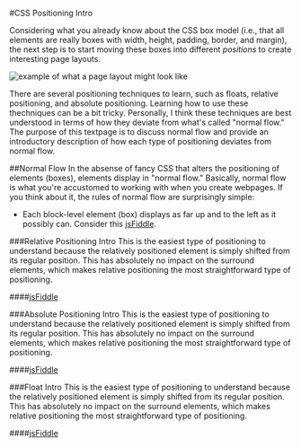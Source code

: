 #CSS Positioning Intro

Considering what you already know about the CSS box model (i.e., that all elements are really boxes with width, height, padding, border, and margin), the next step is to start moving these boxes into different *positions* to create interesting page layouts.

![example of what a page layout might look like](http://christensenacademy.org/modules/css-layouts/textpages/page-layout-example.png)

There are several positioning techniques to learn, such as floats, relative positioning, and absolute positioning. Learning how to use these thechniques can be a bit tricky. Personally, I think these techniques are best understood in terms of how they deviate from what's called "normal flow." The purpose of this textpage is to discuss normal flow and provide an introductory description of how each type of positioning deviates from normal flow.

##Normal Flow
In the absense of fancy CSS that alters the positioning of elements (boxes), elements display in "normal flow." Basically, normal flow is what you're accustomed to working with when you create webpages. If you think about it, the rules of normal flow are surprisingly simple:

* Each block-level element (box) displays as far up and to the left as it possibly can. Consider this [jsFiddle]().

###Relative Positioning Intro
This is the easiest type of positioning to understand because the relatively positioned element is simply shifted from its regular position. This has absolutely no impact on the surround elements, which makes relative positioning the most straightforward type of positioning.

####[jsFiddle]()


###Absolute Positioning Intro
This is the easiest type of positioning to understand because the relatively positioned element is simply shifted from its regular position. This has absolutely no impact on the surround elements, which makes relative positioning the most straightforward type of positioning.

####[jsFiddle]()


###Float Intro
This is the easiest type of positioning to understand because the relatively positioned element is simply shifted from its regular position. This has absolutely no impact on the surround elements, which makes relative positioning the most straightforward type of positioning.

####[jsFiddle]()

